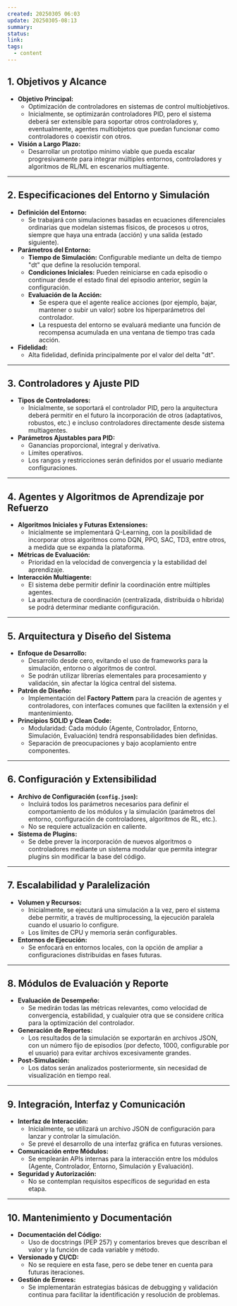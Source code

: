 ```yaml
---
created: 20250305 06:03
update: 20250305-08:13
summary: 
status: 
link: 
tags:
  - content
---
```

## 1. Objetivos y Alcance

- **Objetivo Principal:**
    - Optimización de controladores en sistemas de control multiobjetivos.
    - Inicialmente, se optimizarán controladores PID, pero el sistema deberá ser extensible para soportar otros controladores y, eventualmente, agentes multiobjetos que puedan funcionar como controladores o coexistir con otros.
- **Visión a Largo Plazo:**
    - Desarrollar un prototipo mínimo viable que pueda escalar progresivamente para integrar múltiples entornos, controladores y algoritmos de RL/ML en escenarios multiagente.

---

## 2. Especificaciones del Entorno y Simulación

- **Definición del Entorno:**
    - Se trabajará con simulaciones basadas en ecuaciones diferenciales ordinarias que modelan sistemas físicos, de procesos u otros, siempre que haya una entrada (acción) y una salida (estado siguiente).
- **Parámetros del Entorno:**
    - **Tiempo de Simulación:** Configurable mediante un delta de tiempo "dt" que define la resolución temporal.
    - **Condiciones Iniciales:** Pueden reiniciarse en cada episodio o continuar desde el estado final del episodio anterior, según la configuración.
    - **Evaluación de la Acción:**
        - Se espera que el agente realice acciones (por ejemplo, bajar, mantener o subir un valor) sobre los hiperparámetros del controlador.
        - La respuesta del entorno se evaluará mediante una función de recompensa acumulada en una ventana de tiempo tras cada acción.
- **Fidelidad:**
    - Alta fidelidad, definida principalmente por el valor del delta "dt".

---

## 3. Controladores y Ajuste PID

- **Tipos de Controladores:**
    - Inicialmente, se soportará el controlador PID, pero la arquitectura deberá permitir en el futuro la incorporación de otros (adaptativos, robustos, etc.) e incluso controladores directamente desde sistema multiagentes.
- **Parámetros Ajustables para PID:**
    - Ganancias proporcional, integral y derivativa.
    - Límites operativos.
    - Los rangos y restricciones serán definidos por el usuario mediante configuraciones.

---

## 4. Agentes y Algoritmos de Aprendizaje por Refuerzo

- **Algoritmos Iniciales y Futuras Extensiones:**
    - Inicialmente se implementará Q-Learning, con la posibilidad de incorporar otros algoritmos como DQN, PPO, SAC, TD3, entre otros, a medida que se expanda la plataforma.
- **Métricas de Evaluación:**
    - Prioridad en la velocidad de convergencia y la estabilidad del aprendizaje.
- **Interacción Multiagente:**
    - El sistema debe permitir definir la coordinación entre múltiples agentes.
    - La arquitectura de coordinación (centralizada, distribuida o híbrida) se podrá determinar mediante configuración.

---

## 5. Arquitectura y Diseño del Sistema

- **Enfoque de Desarrollo:**
    - Desarrollo desde cero, evitando el uso de frameworks para la simulación, entorno o algoritmos de control.
    - Se podrán utilizar librerías elementales para procesamiento y validación, sin afectar la lógica central del sistema.
- **Patrón de Diseño:**
    - Implementación del **Factory Pattern** para la creación de agentes y controladores, con interfaces comunes que faciliten la extensión y el mantenimiento.
- **Principios SOLID y Clean Code:**
    - Modularidad: Cada módulo (Agente, Controlador, Entorno, Simulación, Evaluación) tendrá responsabilidades bien definidas.
    - Separación de preocupaciones y bajo acoplamiento entre componentes.

---

## 6. Configuración y Extensibilidad

- **Archivo de Configuración (`config.json`):**
    - Incluirá todos los parámetros necesarios para definir el comportamiento de los módulos y la simulación (parámetros del entorno, configuración de controladores, algoritmos de RL, etc.).
    - No se requiere actualización en caliente.
- **Sistema de Plugins:**
    - Se debe prever la incorporación de nuevos algoritmos o controladores mediante un sistema modular que permita integrar plugins sin modificar la base del código.

---

## 7. Escalabilidad y Paralelización

- **Volumen y Recursos:**
    - Inicialmente, se ejecutará una simulación a la vez, pero el sistema debe permitir, a través de multiprocessing, la ejecución paralela cuando el usuario lo configure.
    - Los límites de CPU y memoria serán configurables.
- **Entornos de Ejecución:**
    - Se enfocará en entornos locales, con la opción de ampliar a configuraciones distribuidas en fases futuras.

---

## 8. Módulos de Evaluación y Reporte

- **Evaluación de Desempeño:**
    - Se medirán todas las métricas relevantes, como velocidad de convergencia, estabilidad, y cualquier otra que se considere crítica para la optimización del controlador.
- **Generación de Reportes:**
    - Los resultados de la simulación se exportarán en archivos JSON, con un número fijo de episodios (por defecto, 1000, configurable por el usuario) para evitar archivos excesivamente grandes.
- **Post-Simulación:**
    - Los datos serán analizados posteriormente, sin necesidad de visualización en tiempo real.

---

## 9. Integración, Interfaz y Comunicación

- **Interfaz de Interacción:**
    - Inicialmente, se utilizará un archivo JSON de configuración para lanzar y controlar la simulación.
    - Se prevé el desarrollo de una interfaz gráfica en futuras versiones.
- **Comunicación entre Módulos:**
    - Se emplearán APIs internas para la interacción entre los módulos (Agente, Controlador, Entorno, Simulación y Evaluación).
- **Seguridad y Autorización:**
    - No se contemplan requisitos específicos de seguridad en esta etapa.

---

## 10. Mantenimiento y Documentación

- **Documentación del Código:**
    - Uso de docstrings (PEP 257) y comentarios breves que describan el valor y la función de cada variable y método.
- **Versionado y CI/CD:**
    - No se requiere en esta fase, pero se debe tener en cuenta para futuras iteraciones.
- **Gestión de Errores:**
    - Se implementarán estrategias básicas de debugging y validación continua para facilitar la identificación y resolución de problemas.